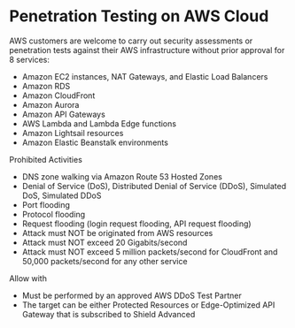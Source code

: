 # Penetration Testing on AWS Cloud

AWS customers are welcome to carry out security assessments or
penetration tests against their AWS infrastructure without prior approval for
8 services:

- Amazon EC2 instances, NAT Gateways, and Elastic Load Balancers
- Amazon RDS
- Amazon CloudFront
- Amazon Aurora
- Amazon API Gateways
- AWS Lambda and Lambda Edge functions
- Amazon Lightsail resources
- Amazon Elastic Beanstalk environments

Prohibited Activities

- DNS zone walking via Amazon Route 53 Hosted Zones
- Denial of Service (DoS), Distributed Denial of Service (DDoS), Simulated DoS,
  Simulated DDoS
- Port flooding
- Protocol flooding
- Request flooding (login request flooding, API request flooding)
- Attack must NOT be originated from AWS resources
- Attack must NOT exceed 20 Gigabits/second
- Attack must NOT exceed 5 million packets/second for CloudFront and
  50,000 packets/second for any other service

Allow with

- Must be performed by an approved AWS DDoS Test Partner
- The target can be either Protected Resources or Edge-Optimized API
  Gateway that is subscribed to Shield Advanced
